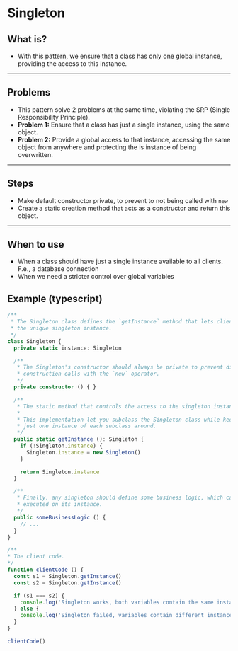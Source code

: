 # Singleton

## What is?

- With this pattern, we ensure that a class has only one global instance, providing the access to this instance.

___

## Problems

- This pattern solve 2 problems at the same time, violating the SRP (Single Responsibility Principle).
- **Problem 1:** Ensure that a class has just a single instance, using the same object.
- **Problem 2:** Provide a global access to that instance, accessing the same object from anywhere and protecting the is instance of being overwritten.

___

## Steps

- Make default constructor private, to prevent to not being called with `new`
- Create a static creation method that acts as a constructor and return this object.

___

## When to use

- When a class should have just a single instance available to all clients. F.e., a database connection
- When we need a stricter control over global variables

## Example (typescript)

```ts
/**
 * The Singleton class defines the `getInstance` method that lets clients access
 * the unique singleton instance.
 */
class Singleton {
  private static instance: Singleton

  /**
   * The Singleton's constructor should always be private to prevent direct
   * construction calls with the `new` operator.
   */
  private constructor () { }

  /**
   * The static method that controls the access to the singleton instance.
   *
   * This implementation let you subclass the Singleton class while keeping
   * just one instance of each subclass around.
   */
  public static getInstance (): Singleton {
    if (!Singleton.instance) {
      Singleton.instance = new Singleton()
    }

    return Singleton.instance
  }

  /**
   * Finally, any singleton should define some business logic, which can be
   * executed on its instance.
   */
  public someBusinessLogic () {
    // ...
  }
}

/**
* The client code.
*/
function clientCode () {
  const s1 = Singleton.getInstance()
  const s2 = Singleton.getInstance()

  if (s1 === s2) {
    console.log('Singleton works, both variables contain the same instance.')
  } else {
    console.log('Singleton failed, variables contain different instances.')
  }
}

clientCode()

```